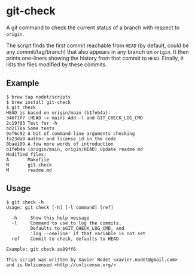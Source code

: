 # git-check

A git command to check the current status of a branch with respect to `origin`.

The script finds the first commit reachable from `HEAD` (by default, could be
any commit/tag/branch) that also appears in any branch on `origin`. It then
prints one-liners showing the history from that commit to `HEAD`. Finally, it
lists the files modified by these commits.

## Example

```
$ brew tap nodet/scripts
$ brew install git-check
$ git check
HEAD is based on origin/main (b1feb4a):
346f1f7 (HEAD -> main) Add -l and GIT_CHECK_LOG_CMD
2c19f03 Test for -h
bd2178a Some tests
9ef6c92 A bit of command-line arguments checking
fa23da0 Author and license id in the code
0bae109 A few more words of introduction
b1feb4a (origin/main, origin/HEAD) Update readme.md
Modified files:
A       Makefile
M       git-check
M       readme.md
```

## Usage

```
$ git check -h
Usage: git check [-h] [-l command] [ref]

  -h     Show this help message
  -l     Command to use to log the commits.
         Defaults to $GIT_CHECK_LOG_CMD, and
         'log --oneline' if that variable is not set
  ref    Commit to check, defaults to HEAD

Example: git check aa89ff6

This script was written by Xavier Nodet <xavier.nodet@gmail.com>
and is Unlicensed <http://unlicense.org/>
```
